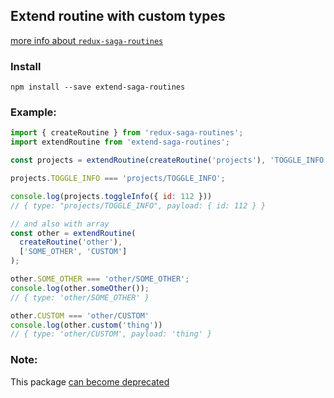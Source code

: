 ## Extend routine with custom types

[more info about `redux-saga-routines`](https://www.npmjs.com/package/redux-saga-routines)
### Install 

```
npm install --save extend-saga-routines
```

### Example:
```js
import { createRoutine } from 'redux-saga-routines';
import extendRoutine from 'extend-saga-routines';

const projects = extendRoutine(createRoutine('projects'), 'TOGGLE_INFO');

projects.TOGGLE_INFO === 'projects/TOGGLE_INFO';

console.log(projects.toggleInfo({ id: 112 })) 
// { type: "projects/TOGGLE_INFO", payload: { id: 112 } }

// and also with array
const other = extendRoutine(
  createRoutine('other'),
  ['SOME_OTHER', 'CUSTOM']
);

other.SOME_OTHER === 'other/SOME_OTHER';
console.log(other.someOther());
// { type: 'other/SOME_OTHER' }

other.CUSTOM === 'other/CUSTOM'
console.log(other.custom('thing'))
// { type: 'other/CUSTOM', payload: 'thing' }
```

### Note:
This package [can become deprecated](https://github.com/afitiskin/redux-saga-routines/pull/59)